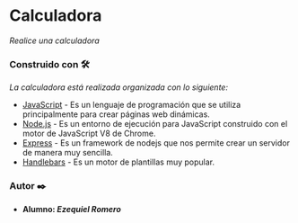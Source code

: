 # Calculadora

_Realice una calculadora_

### Construido con 🛠️
_La calculadora está realizada organizada con lo siguiente:_

* [JavaScript](https://developer.mozilla.org/es/docs/Web/JavaScript) - Es un lenguaje de programación que se utiliza principalmente para crear páginas web dinámicas.
* [Node.js](https://nodejs.org/es/) - Es un entorno de ejecución para JavaScript construido con el motor de JavaScript V8 de Chrome.
* [Express](https://expressjs.com/es/) - Es un framework de nodejs que nos permite crear un servidor de manera muy sencilla.
* [Handlebars](https://handlebarsjs.com/) - Es un motor de plantillas muy popular.

### Autor ✒️
* **Alumno: _Ezequiel Romero_** 
